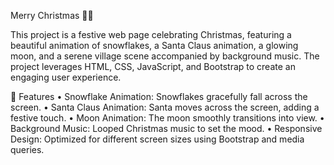 Merry Christmas 🎄🎅

This project is a festive web page celebrating Christmas, featuring a beautiful animation of snowflakes, a Santa Claus animation, a glowing moon, and a serene village scene accompanied by background music. The project leverages HTML, CSS, JavaScript, and Bootstrap to create an engaging user experience.

🎁 Features
	•	Snowflake Animation: Snowflakes gracefully fall across the screen.
	•	Santa Claus Animation: Santa moves across the screen, adding a festive touch.
	•	Moon Animation: The moon smoothly transitions into view.
	•	Background Music: Looped Christmas music to set the mood.
	•	Responsive Design: Optimized for different screen sizes using Bootstrap and media queries.

